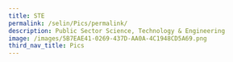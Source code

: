 ```yaml
---
title: STE
permalink: /selin/Pics/permalink/
description: Public Sector Science, Technology & Engineering
image: /images/5B7EAE41-0269-437D-AA0A-4C1948CD5A69.png
third_nav_title: Pics
---
```

